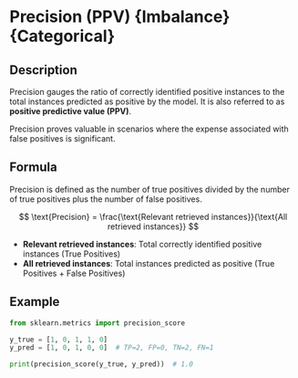 # Precision (PPV) {Imbalance} {Categorical}

## Description

Precision gauges the ratio of correctly identified positive instances to the total instances predicted as positive by the model. It is also referred to as **positive predictive value (PPV)**.

Precision proves valuable in scenarios where the expense associated with false positives is significant.

## Formula

Precision is defined as the number of true positives divided by the number of true positives plus the number of false positives.

$$
\text{Precision} = \frac{\text{Relevant retrieved instances}}{\text{All retrieved instances}}
$$

- **Relevant retrieved instances**: Total correctly identified positive instances (True Positives)
- **All retrieved instances**: Total instances predicted as positive (True Positives + False Positives)

## Example

```python
from sklearn.metrics import precision_score

y_true = [1, 0, 1, 1, 0]
y_pred = [1, 0, 1, 0, 0]  # TP=2, FP=0, TN=2, FN=1

print(precision_score(y_true, y_pred))  # 1.0
```
